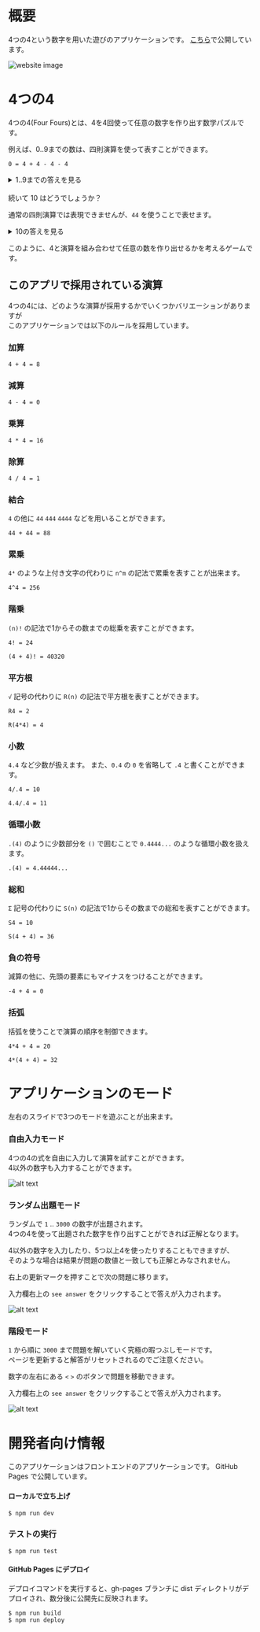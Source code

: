 # 概要
4つの4という数字を用いた遊びのアプリケーションです。
[こちら](https://rouhjp.github.io/four-fours-web/)で公開しています。

![website image](/docs/introduction.png)

# 4つの4
4つの4(Four Fours)とは、4を4回使って任意の数字を作り出す数学パズルです。

例えば、0..9までの数は、四則演算を使って表すことができます。

```
0 = 4 + 4 - 4 - 4
```

<details><summary>1..9までの答えを見る</summary>

```
1 = (4 + 4)/(4 + 4)
```

```
2 = 4/4 + 4/4
```

```
3 = (4 + 4 + 4)/4
```

```
4 = 4 + (4 - 4)*4
```

```
5 = (4*4 + 4)/4
```

```
6 = 4 + (4 + 4)/4
```

```
7 = 4 + 4 - 4/4
```

```
8 = 4 + 4*(4/4)
```

```
9 = 4 + 4 + 4/4
```
</details>

<br/>
続いて 10 はどうでしょうか？

通常の四則演算では表現できませんが、`44` を使うことで表せます。

<details><summary>10の答えを見る</summary>

```
10 = (44 - 4)/4
```
</details>

このように、4と演算を組み合わせて任意の数を作り出せるかを考えるゲームです。

## このアプリで採用されている演算
4つの4には、どのような演算が採用するかでいくつかバリエーションがありますが<br/>
このアプリケーションでは以下のルールを採用しています。

### 加算
```
4 + 4 = 8
```

### 減算
```
4 - 4 = 0
```

### 乗算
```
4 * 4 = 16
```

### 除算
```
4 / 4 = 1
```

### 結合

`4` の他に `44` `444` `4444` などを用いることができます。
```
44 + 44 = 88
```

### 累乗

`4⁴` のような上付き文字の代わりに `n^m` の記法で累乗を表すことが出来ます。
```
4^4 = 256
```

### 階乗
`(n)!` の記法で1からその数までの総乗を表すことができます。
```
4! = 24
```

```
(4 + 4)! = 40320
```

### 平方根

`√` 記号の代わりに `R(n)` の記法で平方根を表すことができます。
```
R4 = 2
```

```
R(4*4) = 4
```

### 小数

`4.4` など少数が扱えます。
また、`0.4` の `0` を省略して `.4` と書くことができます。
```
4/.4 = 10
```

```
4.4/.4 = 11
```

### 循環小数

`.(4)` のように少数部分を `()` で囲むことで `0.4444...` のような循環小数を扱えます。
```
.(4) = 4.44444...
```

### 総和

`Σ` 記号の代わりに `S(n)` の記法で1からその数までの総和を表すことができます。

```
S4 = 10
```

```
S(4 + 4) = 36
```

### 負の符号

減算の他に、先頭の要素にもマイナスをつけることができます。
```
-4 + 4 = 0
```

### 括弧

括弧を使うことで演算の順序を制御できます。
```
4*4 + 4 = 20
```

```
4*(4 + 4) = 32
```

# アプリケーションのモード

左右のスライドで3つのモードを遊ぶことが出来ます。

### 自由入力モード

4つの4の式を自由に入力して演算を試すことができます。<br/>
4以外の数字も入力することができます。

![alt text](docs/free_mode.png)

### ランダム出題モード

ランダムで `1` .. `3000` の数字が出題されます。<br/>
4つの4を使って出題された数字を作り出すことができれば正解となります。

4以外の数字を入力したり、5つ以上4を使ったりすることもできますが、<br/>
そのような場合は結果が問題の数値と一致しても正解とみなされません。

右上の更新マークを押すことで次の問題に移ります。

入力欄右上の `see answer` をクリックすることで答えが入力されます。

![alt text](docs/quiz_mode.png)

### 階段モード

`1` から順に `3000` まで問題を解いていく究極の暇つぶしモードです。<br/>
ページを更新すると解答がリセットされるのでご注意ください。

数字の左右にある `<` `>` のボタンで問題を移動できます。

入力欄右上の `see answer` をクリックすることで答えが入力されます。

![alt text](docs/stair_mode.png)

# 開発者向け情報

このアプリケーションはフロントエンドのアプリケーションです。
GitHub Pages で公開しています。

#### ローカルで立ち上げ
```
$ npm run dev
```

### テストの実行
```
$ npm run test
```

#### GitHub Pages にデプロイ
デプロイコマンドを実行すると、gh-pages ブランチに dist ディレクトリがデプロイされ、数分後に公開先に反映されます。

```
$ npm run build
$ npm run deploy
```
